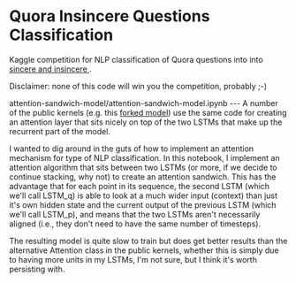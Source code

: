 # Quora Insincere Questions Classification 
Kaggle competition for NLP classification of Quora questions into into [sincere and insincere
](https://www.kaggle.com/c/quora-insincere-questions-classification/discussion/77691#456365). 

Disclaimer: none of this code will win you the competition, probably ;-) 

attention-sandwich-model/attention-sandwich-model.ipynb --- A number of the public kernels (e.g. this [forked model](https://www.kaggle.com/nicksexton/different-embeddings-with-attention-fork-fork)) use the same code for creating an attention layer that sits nicely on top of the two LSTMs that make up the recurrent part of the model. 

I wanted to dig around in the guts of how to implement an attention mechanism for type of NLP classification. In this notebook, I  implement an attention algorithm that sits between two LSTMs (or more, if we decide to continue stacking, why not) to create an attention sandwich. This has the advantage that for each point in its sequence, the second LSTM (which we'll call LSTM_q) is able to look at a much wider input (context) than just it's own hidden state and the current output of the previous LSTM (which we'll call LSTM_p), and means that the two LSTMs aren't necessarily aligned (i.e., they don't need to have the same number of timesteps).

The resulting model is quite slow to train but does get better results than the alternative Attention class in the public kernels, whether this is simply due to having more units in my LSTMs, I'm not sure, but I think it's worth persisting with.
